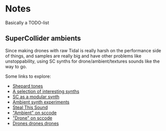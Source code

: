 # Notes

Basically a TODO-list

## SuperCollider ambients

Since making drones with raw Tidal is really harsh on the performance side of things, and samples are really big and have other problems like unstoppability, using SC synths for drone/ambient/textures sounds like the way to go.

Some links to explore:
- [Shepard tones](http://ineffablesounds.blogspot.com/2015/07/shepards-tones-and-similar-madness.html)
- [A selection of interesting synths](https://github.com/everythingwillbetakenaway/Main-Supercollider-Files)
- [SC as a modular synth](https://theseanco.github.io/howto_co34pt_liveCode/5-2-SuperCollider-as-a-Modular-Synth/)
- [Ambient synth experiments](https://mycelialcordsblog.wordpress.com/tag/ambient/)
- [Steal This Sound](https://raw.githubusercontent.com/supercollider/supercollider/develop/examples/demonstrations/stealthissound.scd)
- ["Ambient" on sccode](https://sccode.org/tag/category/ambient)
- ["Drone" on sccode](https://sccode.org/tag/category/drone)
- [Drones drones drones](http://www.kimri.org/blog/?p=421)
